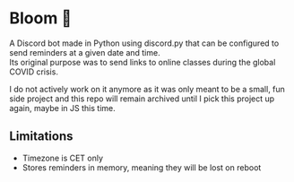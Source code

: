 # Bloom 🌸

A Discord bot made in Python using discord.py that can be configured to send reminders at a given date and time.  
Its original purpose was to send links to online classes during the global COVID crisis.

I do not actively work on it anymore as it was only meant to be a small, fun side project and 
this repo will remain archived until I pick this project up again, maybe in JS this time.  

## Limitations

* Timezone is CET only
* Stores reminders in memory, meaning they will be lost on reboot
